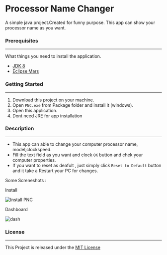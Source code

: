 # Processor Name Changer
A simple java project.Created for funny purpose.
This app can show your processor name as you want.

### Prerequisites

------------


What things you need to install the application.
- [JDK 8](http://www.oracle.com/technetwork/java/javase/downloads/jdk8-downloads-2133151.html "JDK 8")
- [Eclipse Mars](http://www.eclipse.org/mars/ "Eclipse Mars")

### Getting Started

------------

1. Download this project on your machine.
2. Open `PNC.exe` from Package folder and install it (windows).
3. Open this application.
4. Dont need JRE for app installation

### Description

------------

- This app can able to change your computer processor name, model,clockspeed.
- Fill the text field as you want and clock `OK` button and chek your computer properties.
- If you want to reset as deafult , just simply click `Reset to Default` button and it take a Restart your PC for changes.


Some Screneshots :

Install

![Install PNC](https://github.com/Arif-un/Processor-Name-Changer/blob/master/Screenshots/install.PNG?raw=true "Install PNC")

Dashboard

![dash](https://github.com/Arif-un/Processor-Name-Changer/blob/master/Screenshots/dash.PNG?raw=true "dash")


### License
------------
This Project is released under the [MIT License](https://opensource.org/licenses/MIT)
